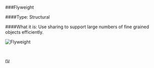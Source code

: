 ###Flyweight

####Type: Structural

####What it is:
Use sharing to support large numbers of fine grained objects efficiently.

![Flyweight]

```php



```
_[ru][Ru Flyweight]_

[Flyweight]: https://github.com/olegre/DesignPatterns/blob/master/~images/Flyweight.png
[Ru Flyweight]: https://github.com/olegre/DesignPatterns/blob/master/~images/ru/Flyweight.png
